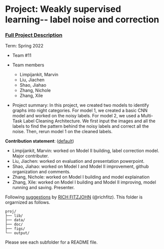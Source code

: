 # Project: Weakly supervised learning-- label noise and correction


### [Full Project Description](doc/project3_desc.md)

Term: Spring 2022

+ Team #11
+ Team members
	+ Limpijankit, Marvin
	+ Liu, Jiachen
	+ Shao, Jiahao
	+ Zhang, Nichole
	+ Zhang, Xile

+ Project summary: In this project, we created two models to identify graphs into night categories. For model 1, we created a basic CNN model and worked on the noisy labels. For model 2, we used a Multi-Task Label Cleaning Architecture. We first input the images and all the labels to find the pattern behind the noisy labels and correct all the noise. Then, rerun model 1 on the cleaned labels.
	
**Contribution statement**: ([default](doc/a_note_on_contributions.md)) 
+ Limpijankit, Marvin: worked on Model II building, label correction model. Major contributer.
+ Liu, Jiachen: worked on evaluation and presentation powerpoint.
+ Shao, Jiahao: worked on Model I and Model II improvement, github organization and comments.
+ Zhang, Nichole: worked on Model I building and model explaination
+ Zhang, Xile: worked on Model I building and Model II improving, model running and saving. Presenter.

Following [suggestions](http://nicercode.github.io/blog/2013-04-05-projects/) by [RICH FITZJOHN](http://nicercode.github.io/about/#Team) (@richfitz). This folder is orgarnized as follows.

```
proj/
├── lib/
├── data/
├── doc/
├── figs/
└── output/
```

Please see each subfolder for a README file.
